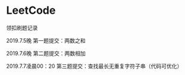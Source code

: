 # LeetCode
领扣刷题记录

2019.7.5晚
  第一题提交：两数之和
  
2019.7.6晚
  第二题提交：两数相加
  
2019.7.7凌晨00：20
  第三题提交：查找最长无重复字符子串（代码可优化）
